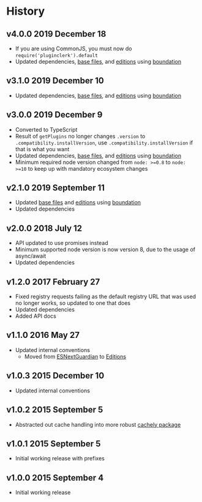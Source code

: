 # History

## v4.0.0 2019 December 18

-   If you are using CommonJS, you must now do `require('pluginclerk').default`
-   Updated dependencies, [base files](https://github.com/bevry/base), and [editions](https://editions.bevry.me) using [boundation](https://github.com/bevry/boundation)

## v3.1.0 2019 December 10

-   Updated dependencies, [base files](https://github.com/bevry/base), and [editions](https://editions.bevry.me) using [boundation](https://github.com/bevry/boundation)

## v3.0.0 2019 December 9

-   Converted to TypeScript
-   Result of `getPlugins` no longer changes `.version` to `.compatibility.installVersion`, use `.compatibility.installVersion` if that is what you want
-   Updated dependencies, [base files](https://github.com/bevry/base), and [editions](https://editions.bevry.me) using [boundation](https://github.com/bevry/boundation)
-   Minimum required node version changed from `node: >=0.8` to `node: >=10` to keep up with mandatory ecosystem changes

## v2.1.0 2019 September 11

-   Updated [base files](https://github.com/bevry/base) and [editions](https://editions.bevry.me) using [boundation](https://github.com/bevry/boundation)
-   Updated dependencies

## v2.0.0 2018 July 12

-   API updated to use promises instead
-   Minimum supported node version is now version 8, due to the usage of async/await
-   Updated dependencies

## v1.2.0 2017 February 27

-   Fixed registry requests failing as the default registry URL that was used no longer works, so updated to one that does
-   Updated dependencies
-   Added API docs

## v1.1.0 2016 May 27

-   Updated internal conventions
    -   Moved from [ESNextGuardian](https://github.com/bevry/esnextguardian) to [Editions](https://github.com/bevry/editions)

## v1.0.3 2015 December 10

-   Updated internal conventions

## v1.0.2 2015 September 5

-   Abstracted out cache handling into more robust [cachely package](https://github.com/bevry/cachely)

## v1.0.1 2015 September 5

-   Initial working release with prefixes

## v1.0.0 2015 September 4

-   Initial working release
